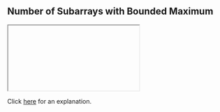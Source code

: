 ##  Number of Subarrays with Bounded Maximum 

<iframe></iframe>

Click [here](Explanation.md) for an explanation.

